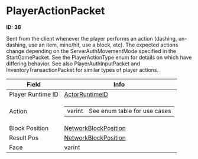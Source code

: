 # PlayerActionPacket

**ID: 36**  

Sent from the client whenever the player performs an action (dashing, un-dashing, use an item, mine/hit, use a block, etc). The expected actions change depending on the ServerAuthMovementMode specified in the StartGamePacket. See the PlayerActionType enum for details on which have differing behavior. See also PlayerAuthInputPacket and InventoryTransactionPacket for similar types of player actions.

<table><thead><tr><th>Field</th><th>Info</th></tr></thead><tbody>
<tr><td>Player Runtime ID</td><td><a href="../types/ActorRuntimeID.md">ActorRuntimeID</a></td></tr>
<tr><td>Action</td><td><table><tbody><tr><td>varint</td><td>See enum table for use cases</td></tr></tbody></table></td></tr>
<tr><td>Block Position</td><td><a href="../types/NetworkBlockPosition.md">NetworkBlockPosition</a></td></tr>
<tr><td>Result Pos</td><td><a href="../types/NetworkBlockPosition.md">NetworkBlockPosition</a></td></tr>
<tr><td>Face</td><td>varint</td></tr>
</tbody></table>